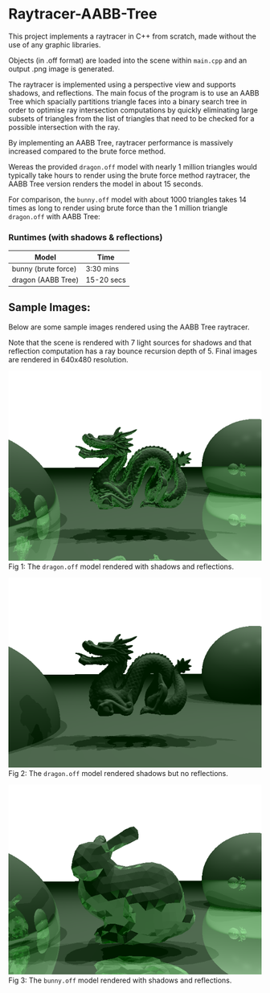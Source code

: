 # Raytracer-AABB-Tree
 
This project implements a raytracer in C++ from scratch, made without the use of any graphic libraries.

Objects (in .off format) are loaded into the scene within `main.cpp` and an output .png image is generated.

The raytracer is implemented using a perspective view and supports shadows, and reflections. The main focus of the program is to use an AABB Tree which spacially partitions triangle faces into a binary search tree in order to optimise ray intersection computations by quickly eliminating large subsets of triangles from the list of triangles that need to be checked for a possible intersection with the ray.

By implementing an AABB Tree, raytracer performance is massively increased compared to the brute force method.

Wereas the provided `dragon.off` model with nearly 1 million triangles would typically take hours to render using the brute force method raytracer, the AABB Tree version renders the model in about 15 seconds.

For comparison, the `bunny.off` model with about 1000 triangles takes 14 times as long to render using brute force than the 1 million triangle `dragon.off` with AABB Tree:

### Runtimes (with shadows & reflections)
| Model  | Time |
| ------------- | ------------- |
| bunny (brute force)  | 3:30 mins  |
| dragon (AABB Tree)  | 15-20 secs  |

## Sample Images:
Below are some sample images rendered using the AABB Tree raytracer.

Note that the scene is rendered with 7 light sources for shadows and that reflection computation has a ray bounce recursion depth of 5. Final images are rendered in 640x480 resolution.

![](my_images/raytrace_dragon_tree.png?raw=true)
Fig 1: The `dragon.off` model rendered with shadows and reflections.

![](my_images/raytrace_dragon_tree_without_reflections.png?raw=true)
Fig 2: The `dragon.off` model rendered shadows but no reflections.

![](my_images/raytrace_bunny_tree.png?raw=true)
Fig 3: The `bunny.off` model rendered with shadows and reflections.